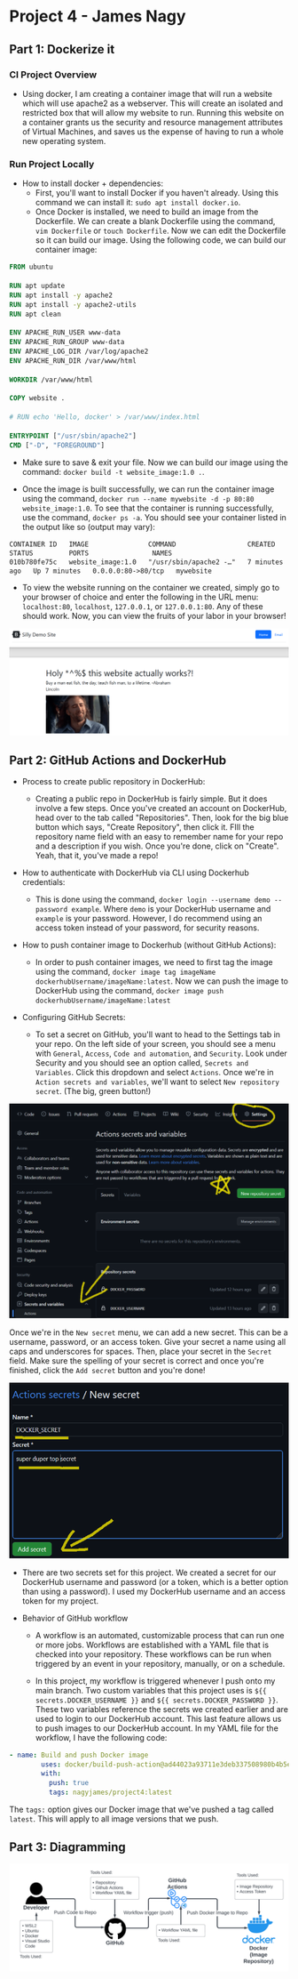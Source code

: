 # Project 4 - James Nagy

## Part 1: Dockerize it

### CI Project Overview
* Using docker, I am creating a container image that will run a website which will use apache2 as a webserver. This will create an isolated and restricted box that will allow my website to run. Running this website on a container grants us the security and resource management attributes of Virtual Machines, and saves us the expense of having to run a whole new operating system. 

### Run Project Locally
* How to install docker + dependencies:
  * First, you'll want to install Docker if you haven't already. Using this command we can install it: `sudo apt install docker.io`. 
  * Once Docker is installed, we need to build an image from the Dockerfile. We can create a blank Dockerfile using the command, `vim Dockerfile` or `touch Dockerfile`. Now we can edit the Dockerfile so it can build our image. Using the following code, we can build our container image: 

```dockerfile
FROM ubuntu

RUN apt update 
RUN apt install -y apache2 
RUN apt install -y apache2-utils 
RUN apt clean

ENV APACHE_RUN_USER www-data
ENV APACHE_RUN_GROUP www-data
ENV APACHE_LOG_DIR /var/log/apache2
ENV APACHE_RUN_DIR /var/www/html

WORKDIR /var/www/html

COPY website .

# RUN echo 'Hello, docker' > /var/www/index.html

ENTRYPOINT ["/usr/sbin/apache2"]
CMD ["-D", "FOREGROUND"]
```

  * Make sure to save & exit your file. Now we can build our image using the command: `docker build -t website_image:1.0 .`. 

  * Once the image is built successfully, we can run the container image using the command, `docker run --name mywebsite -d -p 80:80 website_image:1.0`. To see that the container is running successfully, use the command, `docker ps -a`. You should see your container listed in the output like so (output may vary):
```
CONTAINER ID   IMAGE               COMMAND                  CREATED         STATUS         PORTS                NAMES
010b780fe75c   website_image:1.0   "/usr/sbin/apache2 -…"   7 minutes ago   Up 7 minutes   0.0.0.0:80->80/tcp   mywebsite
```

  * To view the website running on the container we created, simply go to your browser of choice and enter the following in the URL menu: `localhost:80`, `localhost`, `127.0.0.1`, or `127.0.0.1:80`. Any of these should work. Now, you can view the fruits of your labor in your browser!

![image](website/website.png)

## Part 2: GitHub Actions and DockerHub

* Process to create public repository in DockerHub:
  * Creating a public repo in DockerHub is fairly simple. But it does involve a few steps. Once you've created an account on DockerHub, head over to the tab called "Repositories". Then, look for the big blue button which says, "Create Repository", then click it. FIll the repository name field with an easy to remember name for your repo and a description if you wish. Once you're done, click on "Create". Yeah, that it, you've made a repo!

* How to authenticate with DockerHub via CLI using Dockerhub credentials:
  * This is done using the command, `docker login --username demo --password example`. Where `demo` is your DockerHub username and `example` is your password. However, I do recommend using an access token instead of your password, for security reasons.

* How to push container image to Dockerhub (without GitHub Actions):
  * In order to push container images, we need to first tag the image using the command, `docker image tag imageName dockerhubUsername/imageName:latest`. Now we can push the image to DockerHub using the command, `docker image push dockerhubUsername/imageName:latest`

* Configuring GitHub Secrets:
  * To set a secret on GitHub, you'll want to head to the Settings tab in your repo. On the left side of your screen, you should see a menu with `General`, `Access`, `Code and automation`, and `Security`. Look under Security and you should see an option called, `Secrets and Variables`. Click this dropdown and select `Actions`. Once we're in `Action secrets and variables`, we'll want to select `New repository secret`. (The big, green button!) 

![image](images/secret-1.png)

  Once we're in the `New secret` menu, we can add a new secret. This can be a username, password, or an access token. Give your secret a name using all caps and underscores for spaces. Then, place your secret in the `Secret` field. Make sure the spelling of your secret is correct and once you're finished, click the `Add secret` button and you're done!

![image](images/secret-2.png)

  * There are two secrets set for this project. We created a secret for our DockerHub username and password (or a token, which is a better option than using a password). I used my DockerHub username and an access token for my project. 

* Behavior of GitHub workflow
  * A workflow is an automated, customizable process that can run one or more jobs. Workflows are established with a YAML file that is checked into your repository. These workflows can be run when triggered by an event in your repository, manually, or on a schedule. 

  * In this project, my workflow is triggered whenever I push onto my main branch. Two custom variables that this project uses is `${{ secrets.DOCKER_USERNAME }}` and `${{ secrets.DOCKER_PASSWORD }}`. These two variables reference the secrets we created earlier and are used to login to our DockerHub account. This last feature allows us to push images to our DockerHub account. In my YAML file for the workflow, I have the following code:

```yaml
- name: Build and push Docker image
        uses: docker/build-push-action@ad44023a93711e3deb337508980b4b5e9bcdc5dc
        with:
          push: true
          tags: nagyjames/project4:latest
```

  The `tags:` option gives our Docker image that we've pushed a tag called `latest`. This will apply to all image versions that we push.

   

## Part 3: Diagramming

![image](images/project4-ci.png)
